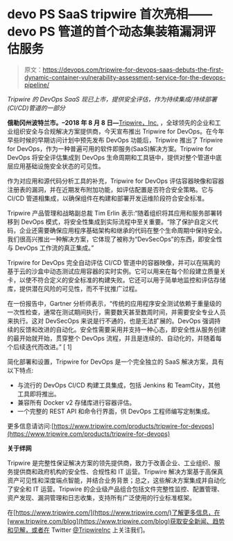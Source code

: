 # devo PS SaaS tripwire 首次亮相——devo PS 管道的首个动态集装箱漏洞评估服务

> 原文：<https://devops.com/tripwire-for-devops-saas-debuts-the-first-dynamic-container-vulnerability-assessment-service-for-the-devops-pipeline/>

*Tripwire 的 DevOps SaaS 现已上市，提供安全评估，作为持续集成/持续部署(CI/CD)管道的一部分*

**俄勒冈州波特兰市。–2018 年 8 月 8 日—**[Tripwire，Inc.](https://www.tripwire.com/) ，全球领先的企业和工业组织安全与合规解决方案提供商，今天宣布推出 Tripwire for DevOps。在今年早些时候的早期访问计划中预先发布 DevOps 功能后，Tripwire 推出了 Tripwire for DevOps，作为一种普遍可用的软件即服务(SaaS)解决方案。Tripwire for DevOps 将安全评估集成到 DevOps 生命周期和工具链中，提供对整个管道中底层应用基础设施安全状态的可见性。

作为对应用和源代码分析工具的补充，Tripwire for DevOps 评估容器映像和容器注册表的漏洞，并在近期发布附加功能，如评估配置是否符合安全策略。它与 CI/CD 管道相集成，以确保组件在构建和部署开发运维阶段符合安全标准。

Tripwire 产品管理和战略副总裁 Tim Erlin 表示:“随着组织将其应用和服务部署转移到 DevOps 模式，将安全性集成到实际流程中至关重要。“除了保护自定义代码，企业还需要确保应用程序基础架构和继承的代码在整个生命周期中保持安全。我们很高兴推出一种解决方案，它体现了被称为“DevSecOps”的东西，即安全性与 DevOps 工作流的真正集成。”

Tripwire for DevOps 完全自动评估 CI/CD 管道中的容器映像，并可以在隔离的基于云的沙盒中动态测试应用容器的实时实例。它可以用来在每个阶段建立质量关卡，以使不符合定义的安全标准的构建失败。它还可以用于简单地监控和评估存储库，提供潜在风险的可见性，而不干扰推广过程。

在一份报告中，Gartner 分析师表示，“传统的应用程序安全测试依赖于重量级的一次性检查，通常在测试期间执行，需要数天甚至数周时间，并需要安全专业人员来执行。这对 DevSecOps 来说是行不通的，也是无法扩展的。DevOps 强调持续的反馈和改进的自动化。安全性需要采用并支持一种心态，即安全性从服务创建的最开始就开始，贯穿整个 DevOps 流程，并且是连续的、自动化的，并随着每个后续迭代而改进。” [[](#_ftn1) 1]

简化部署和设置，Tripwire for DevOps 是一个完全独立的 SaaS 解决方案，具有以下特点:

*   与流行的 DevOps CI/CD 构建工具集成，包括 Jenkins 和 TeamCity，其他工具即将推出。
*   兼容所有 Docker v2 存储库进行容器评估。
*   一个完整的 REST API 和命令行界面，供 DevOps 工程师编写定制集成。

更多信息请访问:[https://www.tripwire.com/products/tripwire-for-devops](https://www.tripwire.com/products/tripwire-for-devops)

**关于绊网**

Tripwire 是完整性保证解决方案的领先提供商，致力于改善企业、工业组织、服务提供商和政府机构的安全性、合规性和 IT 运营。Tripwire 解决方案基于高保真资产可见性和深度端点智能，并结合业务背景；总之，这些解决方案集成并自动化了安全和 IT 运营。Tripwire 的企业级产品组合包括文件完整性监控、配置管理、资产发现、漏洞管理和日志收集，支持所有广泛使用的行业标准框架。

在[https://www.tripwire.com/](https://www.tripwire.com/)了解更多信息，在[www.tripwire.com/blog](https://www.tripwire.com/blog)获取安全新闻、趋势和见解，或者在 Twitter [@TripwireInc](https://twitter.com/tripwireinc) 上关注我们。